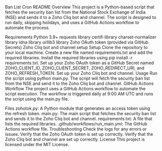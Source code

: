 Ban List Cron README
Overview
This project is a Python-based script that fetches the security ban list from the National Stock Exchange of India (NSE) and sends it to a Zoho Cliq bot and channel. The script is designed to run daily, skipping holidays, and uses a GitHub Actions workflow to automate the process.

Requirements
Python 3.9+
requests library
certifi library
charset-normalizer library
idna library
urllib3 library
Zoho OAuth token (provided via GitHub Secrets)
Zoho Cliq bot and channel setup
Setup
Clone the repository to your local machine.
Create a new file named requirements.txt and add the required libraries.
Install the required libraries using pip install -r requirements.txt.
Set up your Zoho OAuth token as a GitHub Secret named ZOHO_CLIENT_ID, ZOHO_CLIENT_SECRET, ZOHO_REDIRECT_URI, and ZOHO_REFRESH_TOKEN.
Set up your Zoho Cliq bot and channel.
Usage
Run the script using python main.py.
The script will fetch the security ban list from the NSE and send it to the Zoho Cliq bot and channel.
GitHub Actions Workflow
The project uses a GitHub Actions workflow to automate the script execution. The workflow is triggered daily at 9:00 AM UTC and runs the script using the main.py file.

Files
zohotok.py: A Python module that generates an access token using the refresh token.
main.py: The main script that fetches the security ban list and sends it to the Zoho Cliq bot and channel.
requirements.txt: A file that lists the required libraries.
.github/workflows/run_main.yml: The GitHub Actions workflow file.
Troubleshooting
Check the logs for any errors or issues.
Verify that the Zoho OAuth token is set up correctly.
Verify that the Zoho Cliq bot and channel are set up correctly.
License
This project is licensed under the MIT License.
